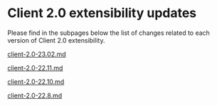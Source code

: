 # Client 2.0 extensibility updates

Please find in the subpages below the list of changes related to each version of Client 2.0 extensibility.

[client-2.0-23.02.md](client-2.0-23.02.md "mention")

[client-2.0-22.11.md](client-2.0-22.11.md "mention")

[client-2.0-22.10.md](archives/client-2.0-22.10.md "mention")

[client-2.0-22.8.md](archives/client-2.0-22.8.md "mention")
